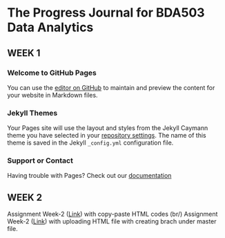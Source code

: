 # The Progress Journal for BDA503 Data Analytics
## WEEK 1
### Welcome to GitHub Pages
You can use the [editor on GitHub](https://github.com/MEF-BDA503/pj18-elmasriomer/edit/master/index.md) to maintain and preview the content for your website in Markdown files.
### Jekyll Themes
Your Pages site will use the layout and styles from the Jekyll Caymann theme you have selected in your [repository settings](https://github.com/MEF-BDA503/pj18-elmasriomer/settings). The name of this theme is saved in the Jekyll `_config.yml` configuration file.
### Support or Contact
Having trouble with Pages? Check out our [documentation](https://help.github.com/categories/github-pages-basics/)

## WEEK 2
Assignment Week-2  ([Link](https://mef-bda503.github.io/pj18-elmasriomer/Assignment-Week-02)) with copy-paste HTML codes (br/)
Assignment Week-2  ([Link](https://github.com/MEF-BDA503/pj18-elmasriomer/blob/Assigment-Week-002/Assignment-Week-002.html)) with uploading HTML file with creating brach under master file. 

